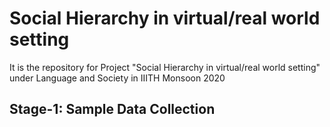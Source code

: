 # Social Hierarchy in virtual/real world setting
It is the repository for Project "Social Hierarchy in virtual/real world setting" under Language and Society in IIITH Monsoon 2020
## Stage-1: Sample Data Collection
